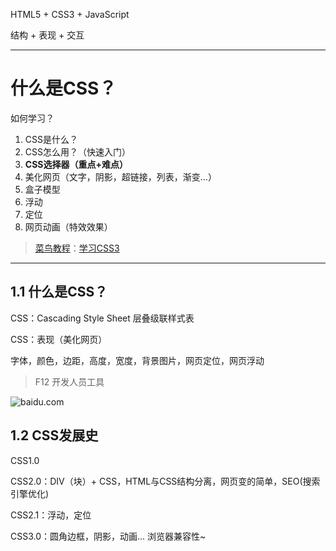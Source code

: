 HTML5 + CSS3 + JavaScript

结构 + 表现 + 交互

---



# 什么是CSS？

如何学习？

1. CSS是什么？
2. CSS怎么用？（快速入门）
3. **CSS选择器（重点+难点）**
4. 美化网页（文字，阴影，超链接，列表，渐变...）
5. 盒子模型
6. 浮动
7. 定位
8. 网页动画（特效效果）

> [菜鸟教程](https://www.runoob.com/)：[学习CSS3](https://www.runoob.com/css3/css3-tutorial.html)

---



## 1.1 什么是CSS？

CSS：Cascading Style Sheet 层叠级联样式表

CSS：表现（美化网页）

字体，颜色，边距，高度，宽度，背景图片，网页定位，网页浮动

> F12 开发人员工具

![baidu.com](F:/lifeProject/Mylearning/css3_kuangshenJava/images/baidu.png)



## 1.2 CSS发展史

CSS1.0

CSS2.0：DIV（块）+ CSS，HTML与CSS结构分离，网页变的简单，SEO(搜索引擎优化)

CSS2.1：浮动，定位

CSS3.0：圆角边框，阴影，动画...	浏览器兼容性~